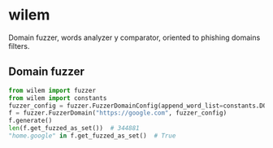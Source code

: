 # wilem

Domain fuzzer, words analyzer y comparator, oriented to phishing domains filters.

## Domain fuzzer

```python
from wilem import fuzzer
from wilem import constants
fuzzer_config = fuzzer.FuzzerDomainConfig(append_word_list=constants.DOMAIN_APPEND_WORDS)
f = fuzzer.FuzzerDomain("https://google.com", fuzzer_config)
f.generate()
len(f.get_fuzzed_as_set())  # 344881
"home.google" in f.get_fuzzed_as_set()  # True
```
